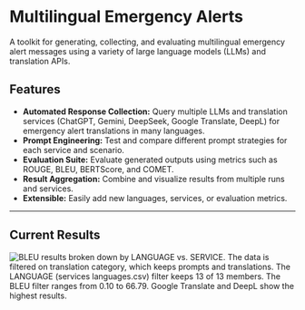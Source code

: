 # Multilingual Emergency Alerts
A toolkit for generating, collecting, and evaluating multilingual emergency alert messages using a variety of large language models (LLMs) and translation APIs.


## Features

- **Automated Response Collection:** Query multiple LLMs and translation services (ChatGPT, Gemini, DeepSeek, Google Translate, DeepL) for emergency alert translations in many languages.
- **Prompt Engineering:** Test and compare different prompt strategies for each service and scenario.
- **Evaluation Suite:** Evaluate generated outputs using metrics such as ROUGE, BLEU, BERTScore, and COMET.
- **Result Aggregation:** Combine and visualize results from multiple runs and services.
- **Extensible:** Easily add new languages, services, or evaluation metrics.

---

## Current Results

<img title="BLEU results for Emergency Alert Translations" alt="BLEU results broken down by LANGUAGE vs. SERVICE. The data is filtered on translation category, which keeps prompts and translations. The LANGUAGE (services languages.csv) filter keeps 13 of 13 members. The BLEU filter ranges from 0.10 to 66.79. Google Translate and DeepL show the highest results." src="https://public.tableau.com/app/profile/jen.wilson6361/viz/multilingual_tableau/BLEUforlanguagesandservicesforTranslations?publish=yes">

